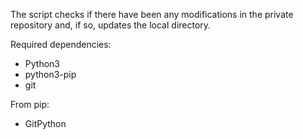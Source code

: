The script checks if there have been any modifications in the private repository and, if so, updates the local directory.

Required dependencies:
  - Python3
  - python3-pip
  - git

From pip:
  - GitPython
